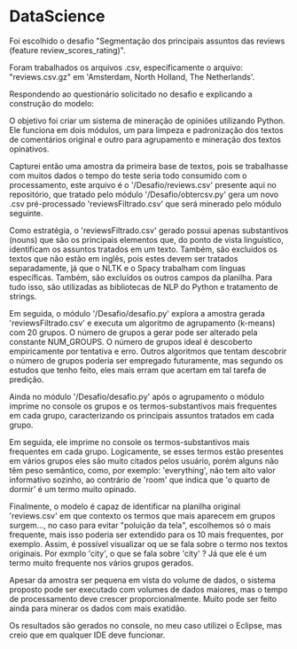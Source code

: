 # DataScience

Foi escolhido o desafio "Segmentação dos principais assuntos das reviews
(feature review_scores_rating)".

Foram trabalhados os arquivos .csv, especificamente o arquivo: "reviews.csv.gz" em 'Amsterdam, North Holland, The Netherlands'.

Respondendo ao questionário solicitado no desafio e explicando a construção do modelo:

O objetivo foi criar um sistema de mineração de opiniões utilizando Python. Ele funciona em dois módulos, um para limpeza e padronização dos textos de comentários original e outro para agrupamento e mineração dos textos opinativos.

Capturei então uma amostra da primeira base de textos, pois se trabalhasse com muitos dados o tempo do teste seria todo consumido com o processamento, este arquivo é o '/Desafio/reviews.csv' presente aqui no repositório, que tratado pelo módulo '/Desafio/obtercsv.py' gera um novo .csv pré-processado 'reviewsFiltrado.csv' que será minerado pelo módulo seguinte.

Como estratégia, o 'reviewsFiltrado.csv' gerado possui apenas substantivos (nouns) que são os principais elementos que, do ponto de vista linguístico, identificam os assuntos tratados em um texto. Também, são excluídos os textos que não estão em inglês, pois estes devem ser tratados separadamente, já que o NLTK e o Spacy trabalham com línguas específicas. Também, são excluídos os outros campos da planilha. Para tudo isso, são utilizadas as bibliotecas de NLP do Python e tratamento de strings.

Em seguida, o módulo '/Desafio/desafio.py' explora a amostra gerada 'reviewsFiltrado.csv' e executa um algoritmo de agrupamento (k-means) com 20 grupos. O número de grupos a gerar pode ser alterado pela constante NUM_GROUPS. O número de grupos ideal é descoberto empiricamente por tentativa e  erro. Outros algoritmos que tentam descobrir o número de grupos poderia ser empregado futuramente, mas segundo os estudos que tenho feito, eles mais erram que acertam em tal tarefa de predição. 

Ainda no módulo '/Desafio/desafio.py' após o agrupamento o módulo imprime no console os grupos e os termos-substantivos mais frequentes em cada grupo, caracterizando os principais assuntos tratados em cada grupo.

Em seguida, ele imprime no console os termos-substantivos mais frequentes em cada grupo. Logicamente, se esses termos estão presentes em vários grupos eles são muito citados pelos usuário, porém alguns não têm peso semântico, como, por exemplo: 'everything', não tem alto valor informativo sozinho, ao contrário de 'room' que indica que 'o quarto de dormir' é um termo muito opinado.

Finalmente, o modelo é capaz de identificar na planilha original 'reviews.csv' em que contexto os termos que mais aparecem em grupos surgem..., no caso para evitar "poluição da tela", escolhemos só o mais frequente, mais isso poderia ser extendido para os 10 mais frequentes, por exemplo. Assim, é possível visualizar oq ue se fala sobre o termo nos textos originais. Por exmplo 'city', o que se fala sobre 'city' ? Já que ele é um termo muito frequente nos vários grupos gerados.

Apesar da amostra ser pequena em vista do volume de dados, o sistema proposto pode ser executado com volumes de dados maiores, mas o tempo de processamento deve crescer proporcionalmente. Muito pode ser feito ainda para minerar os dados com mais exatidão.

Os resultados são gerados no console, no meu caso utilizei o Eclipse, mas creio que em qualquer IDE deve funcionar.
